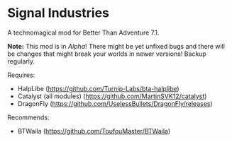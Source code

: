 # Signal Industries
A technomagical mod for Better Than Adventure 7.1.

**Note:** This mod is in *Alpha*! There might be yet unfixed bugs and there will be changes that might break your worlds in newer versions! Backup regularly.

Requires:

- HalpLibe (https://github.com/Turnip-Labs/bta-halplibe)
- Catalyst (all modules) (https://github.com/MartinSVK12/catalyst)
- DragonFly (https://github.com/UselessBullets/DragonFly/releases)

Recommends:

- BTWaila (https://github.com/ToufouMaster/BTWaila)
